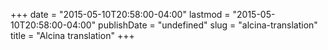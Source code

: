 +++
date = "2015-05-10T20:58:00-04:00"
lastmod = "2015-05-10T20:58:00-04:00"
publishDate = "undefined"
slug = "alcina-translation"
title = "Alcina translation"
+++


